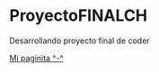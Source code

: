 # ProyectoFINALCH
Desarrollando proyecto final de coder


<a href="https://sergiomatiasg.github.io/ProyectoFINALCH/ " target="_blank"> Mi paginita ^-^ </a>
